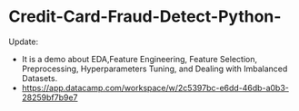 # Credit-Card-Fraud-Detect-Python-
Update:
- It is a demo about EDA,Feature Engineering, Feature Selection, Preprocessing, Hyperparameters Tuning, and Dealing with Imbalanced Datasets.
- https://app.datacamp.com/workspace/w/2c5397bc-e6dd-46db-a0b3-28259bf7b9e7
